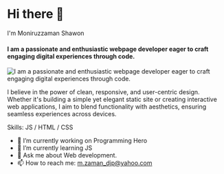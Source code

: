 # Hi there 👋
I'm Moniruzzaman Shawon
#### I am a passionate and enthusiastic webpage developer eager to craft engaging digital experiences through code.
![I am a passionate and enthusiastic webpage developer eager to craft engaging digital experiences through code.](https://scontent.fdac24-1.fna.fbcdn.net/v/t39.30808-6/330625489_949249476248732_5048046550510992193_n.jpg?_nc_cat=102&ccb=1-7&_nc_sid=9534ce&_nc_ohc=M3dFaHiUERsAX_LBVf0&_nc_ht=scontent.fdac24-1.fna&oh=00_AfC0ws88cvQuYOC3WbSMrrgxmiXhXoxcMTH0rpdfK6iJQQ&oe=658556C6)

 I believe in the power of clean, responsive, and user-centric design. Whether it's building a simple yet elegant static site or creating interactive web applications, I aim to blend functionality with aesthetics, ensuring seamless experiences across devices.


Skills: JS / HTML / CSS

- 🔭 I’m currently working on Programming Hero 
- 🌱 I’m currently learning JS 
- 💬 Ask me about Web development. 
- 📫 How to reach me: m.zaman_djp@yahoo.com 


